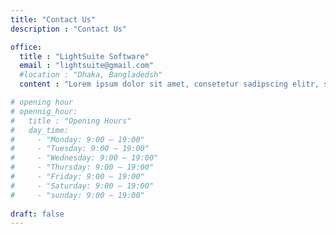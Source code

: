 ```yaml
---
title: "Contact Us"
description : "Contact Us"

office:
  title : "LightSuite Software"
  email : "lightsuite@gmail.com"
  #location : "Dhaka, Bangladedsh"
  content : "Lorem ipsum dolor sit amet, consetetur sadipscing elitr, sed diam nonumy eirmod tempor invidunt ut labore et dolore magna"

# opening hour
# opennig_hour:
#   title : "Opening Hours"
#   day_time:
#     - "Monday: 9:00 – 19:00"
#     - "Tuesday: 9:00 – 19:00"
#     - "Wednesday: 9:00 – 19:00"
#     - "Thursday: 9:00 – 19:00"
#     - "Friday: 9:00 – 19:00"
#     - "Saturday: 9:00 – 19:00"
#     - "sunday: 9:00 – 19:00"
    
draft: false
---
```

